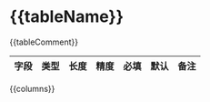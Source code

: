 # {{tableName}}
{{tableComment}}

|字段|类型|长度|精度|必填|默认|备注|
|----|----|----|----|----|----|----|
{{columns}}
